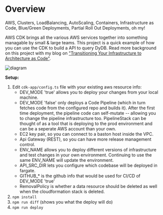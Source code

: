 # Overview

AWS, Clusters, LoadBalancing, AutoScaling, Containers, Infrastructure as Code, Blue/Green Deployments, Partial Roll Out Deployments, oh my!

AWS CDK brings all the various AWS services together into something managable by small & large teams. This project is a quick example of how you can use the CDK to build a API to query DyDB. Read more background on this project with my blog on ["Transitioning Your Infrastructure to Architecture as Code"](https://blogs.perficient.com/2021/04/09/transitioning-your-infrastructure-to-architecture-as-code/).

![diagram](https://user-images.githubusercontent.com/2924643/107100595-bd7b6480-67c9-11eb-898b-a0c1e07a73c5.png)

**Setup:**

1. Edit `cdk-app/config.ts` file with your existing aws resource info:
    - DEV_MODE 'true' allows you to deploy your changes from your local machine.
    - DEV_MODE 'false' only deploys a Code Pipeline (which in turn fetches code from the configured repo and builds it).  After the first time deployment, the pipeline code can self-mutate -- allowing you to change the pipeline infrastructure too.  PipelineStack can be thought of as a tool that is deploying to the prod environment and can be a seperate AWS account than your own.
    - EC2 key pair, so you can connect to a baston host inside the VPC.
    - Api Gateway (REST), so you can have more release management control.
    - ENV_NAME allows you to deploy different versions of infrastructure and test changes in your own environment.  Continuing to use the same ENV_NAME will update the environment.
    - API_SRC_DIR lets you configure which codebase will be deployed in fargate.
    - GITHUB_* is the github info that would be used for CI/CD of DEV_MODE 'true'
    - RemovalPolicy is whether a data resource should be deleted as well when the cloudformation stack is deleted.
1. `npm install`
1. `npm run diff`  (shows you what the deploy will do)
1. `npm run deploy`


